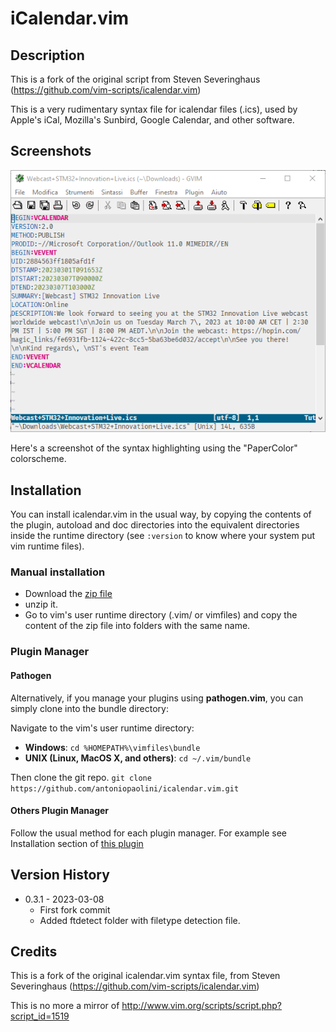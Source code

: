 # iCalendar.vim 

## Description
This is a fork of the original script from Steven Severinghaus (https://github.com/vim-scripts/icalendar.vim)

This is a very rudimentary syntax file for icalendar files (.ics), used by Apple's iCal, Mozilla's Sunbird, Google Calendar, and other software. 

## Screenshots
![screenshot](doc/icalendar_screenshot.png?raw=true)

Here's a screenshot of the syntax highlighting using the "PaperColor" colorscheme.

## Installation 
You can install icalendar.vim in the usual way, by copying the contents of the plugin, autoload and doc directories into the equivalent directories inside the runtime directory (see `:version` to know where your system put vim runtime files).

### Manual installation
- Download the [zip file](https://github.com/antoniopaolini/icalendar.vim/archive/refs/heads/master.zip)
- unzip it. 
- Go to vim's user runtime directory (.vim/ or vimfiles\) and copy the content of the zip file into folders with the same name.

### Plugin Manager

#### Pathogen
Alternatively, if you manage your plugins using **pathogen.vim**, you can simply clone into the bundle directory:

Navigate to the vim's user runtime directory:
- **Windows**: 
	`cd %HOMEPATH%\vimfiles\bundle`
- **UNIX (Linux, MacOS X, and others)**: 
	`cd ~/.vim/bundle`

Then clone the git repo.
`git clone https://github.com/antoniopaolini/icalendar.vim.git`

#### Others Plugin Manager
Follow the usual method for each plugin manager.
For example see Installation section of [this plugin](https://github.com/mattn/emmet-vim)

## Version History

- 0.3.1 - 2023-03-08
	- First fork commit
	- Added ftdetect folder with filetype detection file.



## Credits 
This is a fork of the original icalendar.vim syntax file, from Steven Severinghaus (https://github.com/vim-scripts/icalendar.vim)

This is no more a mirror of http://www.vim.org/scripts/script.php?script_id=1519



